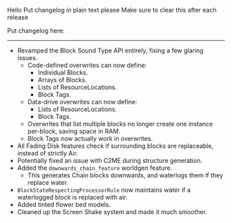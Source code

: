 Hello
Put changelog in plain text please
Make sure to clear this after each release

Put changelog here:

-----------------
- Revamped the Block Sound Type API entirely, fixing a few glaring issues.
  - Code-defined overwrites can now define:
    - Individual Blocks.
    - Arrays of Blocks.
    - Lists of ResourceLocations.
    - Block Tags.
  - Data-drive overwrites can now define:
    - Lists of ResourceLocations.
    - Block Tags.
  - Overwrites that list multiple blocks no longer create one instance per-block, saving space in RAM.
  - Block Tags now actually work in overwrites.
- All Fading Disk features check if surrounding blocks are replaceable, instead of strictly Air.
- Potentially fixed an issue with C2ME during structure generation.
- Added the `downwards_chain_feature` worldgen feature.
  - This generates Chain blocks downwards, and waterlogs them if they replace water.
- `BlockStateRespectingProcessorRule` now maintains water if a waterlogged block is replaced with air.
- Added tinted flower bed models.
- Cleaned up the Screen Shake system and made it much smoother.
